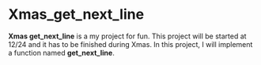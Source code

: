 # Xmas_get_next_line

**Xmas get_next_line** is a my project for fun. This project will be started at 12/24 and it has to be finished during Xmas.
In this project, I will implement a function named **get_next_line**.

